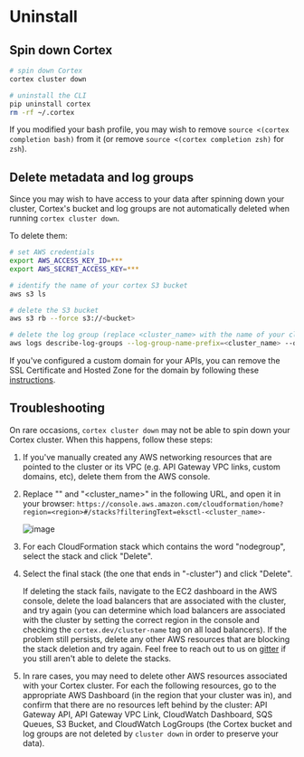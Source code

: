 # Uninstall

## Spin down Cortex

```bash
# spin down Cortex
cortex cluster down

# uninstall the CLI
pip uninstall cortex
rm -rf ~/.cortex
```

If you modified your bash profile, you may wish to remove `source <(cortex completion bash)` from it (or remove `source <(cortex completion zsh)` for `zsh`).

## Delete metadata and log groups

Since you may wish to have access to your data after spinning down your cluster, Cortex's bucket and log groups are not automatically deleted when running `cortex cluster down`.

To delete them:

```bash
# set AWS credentials
export AWS_ACCESS_KEY_ID=***
export AWS_SECRET_ACCESS_KEY=***

# identify the name of your cortex S3 bucket
aws s3 ls

# delete the S3 bucket
aws s3 rb --force s3://<bucket>

# delete the log group (replace <cluster_name> with the name of your cluster, default: cortex)
aws logs describe-log-groups --log-group-name-prefix=<cluster_name> --query logGroups[*].[logGroupName] --output text | xargs -I {} aws logs delete-log-group --log-group-name {}
```

If you've configured a custom domain for your APIs, you can remove the SSL Certificate and Hosted Zone for the domain by following these [instructions](custom-domain.md#cleanup).

## Troubleshooting

On rare occasions, `cortex cluster down` may not be able to spin down your Cortex cluster. When this happens, follow these steps:

1. If you've manually created any AWS networking resources that are pointed to the cluster or its VPC (e.g. API Gateway VPC links, custom domains, etc), delete them from the AWS console.

1. Replace "<region>" and "<cluster_name>" in the following URL, and open it in your browser: `https://console.aws.amazon.com/cloudformation/home?region=<region>#/stacks?filteringText=eksctl-<cluster_name>-`

    ![image](https://user-images.githubusercontent.com/808475/97790394-963b4880-1b85-11eb-8e27-ba5a551606b3.png)

1. For each CloudFormation stack which contains the word "nodegroup", select the stack and click "Delete".

1. Select the final stack (the one that ends in "-cluster") and click "Delete".

    If deleting the stack fails, navigate to the EC2 dashboard in the AWS console, delete the load balancers that are associated with the cluster, and try again (you can determine which load balancers are associated with the cluster by setting the correct region in the console and checking the `cortex.dev/cluster-name` tag on all load balancers). If the problem still persists, delete any other AWS resources that are blocking the stack deletion and try again. Feel free to reach out to us on [gitter](https://gitter.im/cortexlabs/cortex) if you still aren't able to delete the stacks.

1. In rare cases, you may need to delete other AWS resources associated with your Cortex cluster. For each the following resources, go to the appropriate AWS Dashboard (in the region that your cluster was in), and confirm that there are no resources left behind by the cluster: API Gateway API, API Gateway VPC Link, CloudWatch Dashboard, SQS Queues, S3 Bucket, and CloudWatch LogGroups (the Cortex bucket and log groups are not deleted by `cluster down` in order to preserve your data).
